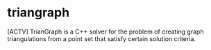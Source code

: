 # triangraph
[ACTV] TrianGraph is a C++ solver for the problem of creating graph triangulations from a point set that satisfy certain solution criteria.
